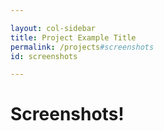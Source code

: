 ```yaml
---

layout: col-sidebar
title: Project Example Title
permalink: /projects#screenshots
id: screenshots

---
```


# Screenshots!
